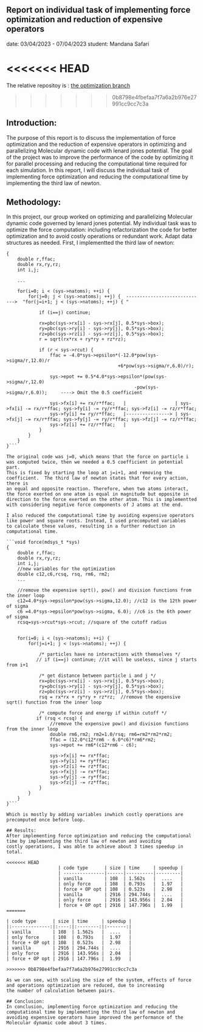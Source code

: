 ## Report on individual task of implementing force optimization and reduction of expensive operators
date: 03/04/2023 - 07/04/2023
student: Mandana Safari

<<<<<<< HEAD
=======

The relative repositoy is : [the optimization branch](https://github.com/Project-MD-GPS/ljmd/tree/optimization)

>>>>>>> 0b8798e4fbefaa7f7a6a2b976e27991cc9cc7c3a
## Introduction:
The purpose of this report is to discuss the implementation of force optimization and the reduction of expensive operators in optimizing 
and parallelizing Molecular dynamic code with lenard jones potential. 
The goal of the project was to improve the performance of the code by optimizing it for parallel processing and reducing the computational
time required for each simulation. In this report, I will discuss the individual task of implementing force optimization and reducing the 
computational time by implementing the third law of newton.

## Methodology:
In this project, our group worked on optimizing and parallelizing Molecular dynamic code governed by lenard jones potential.
 My individual task was to optimize the force computation: including refactorization the code for better optimization and to avoid costly
operations or redundant work. Adapt data structures as needed. 
First, I implementted the third law of newton:

```static void force(mdsys_t *sys)
{
    double r,ffac;
    double rx,ry,rz;
    int i,j;

    ...
    
    for(i=0; i < (sys->natoms); ++i) {    
        for(j=0; j < (sys->natoms); ++j) {  ----------------------------->  "for(j=i+1; j < (sys->natoms); ++j) { "

            if (i==j) continue;

            rx=pbc(sys->rx[i] - sys->rx[j], 0.5*sys->box); 
            ry=pbc(sys->ry[i] - sys->ry[j], 0.5*sys->box);
            rz=pbc(sys->rz[i] - sys->rz[j], 0.5*sys->box);
            r = sqrt(rx*rx + ry*ry + rz*rz);

            if (r < sys->rcut) {
                ffac = -4.0*sys->epsilon*(-12.0*pow(sys->sigma/r,12.0)/r
                                         +6*pow(sys->sigma/r,6.0)/r);

                sys->epot += 0.5*4.0*sys->epsilon*(pow(sys->sigma/r,12.0)  
                                               -pow(sys->sigma/r,6.0));     ----> Omit the 0.5 coefficient

                sys->fx[i] += rx/r*ffac;   |                  | sys->fx[i] -= rx/r*ffac; sys->fy[i] -= ry/r*ffac; sys->fz[i] -= rz/r*ffac;
                sys->fy[i] += ry/r*ffac;   |----------------> | sys->fx[j] -= rx/r*ffac; sys->fy[j] -= ry/r*ffac; sys->fz[j] -= rz/r*ffac;
                sys->fz[i] += rz/r*ffac;   |
            }
        }
    }
}```

The original code was j=0, which means that the force on particle i was computed twice, then we needed a 0.5 coefficient in potential part.
This is fixed by starting the loop at j=i+1, and removing the coefficient.  The third law of newton states that for every action, there is
an equal and opposite reaction. Therefore, when two atoms interact, the force exerted on one atom is equal in magnitude but opposite in 
direction to the force exerted on the other atom. This is implementted with considering negative force components of J atoms at the end.

I also reduced the computational time by avoiding expensive operators like power and square roots. Instead, I used precomputed variables
to calculate these values, resulting in a further reduction in computational time.

```void force(mdsys_t *sys)
{
    double r,ffac;
    double rx,ry,rz;
    int i,j;
    //new variables for the optimization
    double c12,c6,rcsq, rsq, rm6, rm2;
    ...

    //remove the expensive sqrt(), pow() and division functions from the inner loop
    c12=4.0*sys->epsilon*pow(sys->sigma,12.0); //c12 is the 12th power of sigma
    c6 =4.0*sys->epsilon*pow(sys->sigma, 6.0); //c6 is the 6th power of sigma
    rcsq=sys->rcut*sys->rcut; //square of the cutoff radius


    for(i=0; i < (sys->natoms); ++i) {
        for(j=i+1; j < (sys->natoms); ++j) {

            /* particles have no interactions with themselves */
           // if (i==j) continue; //it will be useless, since j starts from i+1

            /* get distance between particle i and j */
            rx=pbc(sys->rx[i] - sys->rx[j], 0.5*sys->box);
            ry=pbc(sys->ry[i] - sys->ry[j], 0.5*sys->box);
            rz=pbc(sys->rz[i] - sys->rz[j], 0.5*sys->box);
            rsq = rx*rx + ry*ry + rz*rz;  //remove the expensive sqrt() function from the inner loop

            /* compute force and energy if within cutoff */
           if (rsq < rcsq) {
                //remove the expensive pow() and division functions from the inner loop
                double rm6,rm2; rm2=1.0/rsq; rm6=rm2*rm2*rm2;
                ffac = (12.0*c12*rm6 - 6.0*c6)*rm6*rm2;
                sys->epot += rm6*(c12*rm6 - c6); 

                sys->fx[i] += rx*ffac;
                sys->fy[i] += ry*ffac;
                sys->fz[i] += rz*ffac;
                sys->fx[j] -= rx*ffac;  
                sys->fy[j] -= ry*ffac;
                sys->fz[j] -= rz*ffac;
            }
        }
    }
}```

Which is mostly by adding variables inwhich costly operations are precomputed once before loop. 

## Results:
After implementing force optimization and reducing the computational time by implementing the third law of newton and avoiding 
costly operations, I was able to achieve about 3 times speedup in total. 

<<<<<<< HEAD
                   | code type      | size | time     | speedup |
                   | ---------------|------|----------|---------|
                   | vanilla        | 108  | 1.562s   |  ....   |
                   | only force     | 108  | 0.793s   |  1.97   |
                   | force + OP opt | 108  | 0.523s   |  2.98   |
                   | vanilla        | 2916 | 294.744s |  ....   |
                   | only force     | 2916 | 143.956s |  2.04   |
                   | force + OP opt | 2916 | 147.796s |  1.99   |
=======

| code type      | size | time     | speedup |
|:--------------:|:----:|:--------:|:-------:|
| vanilla        | 108  | 1.562s   |  ....   |
| only force     | 108  | 0.793s   |  1.97   |
| force + OP opt | 108  | 0.523s   |  2.98   |
| vanilla        | 2916 | 294.744s |  ....   |
| only force     | 2916 | 143.956s |  2.04   |
| force + OP opt | 2916 | 147.796s |  1.99   |

>>>>>>> 0b8798e4fbefaa7f7a6a2b976e27991cc9cc7c3a
                   
As we can see, with scaling the size of the system, effects of force and operations optimization are reduced, due to increasing 
the number of calculation between pairs.

## Conclusion:
In conclusion, implementing force optimization and reducing the computational time by implementing the third law of newton and 
avoiding expensive operators have improved the performance of the Molecular dynamic code about 3 times. 
